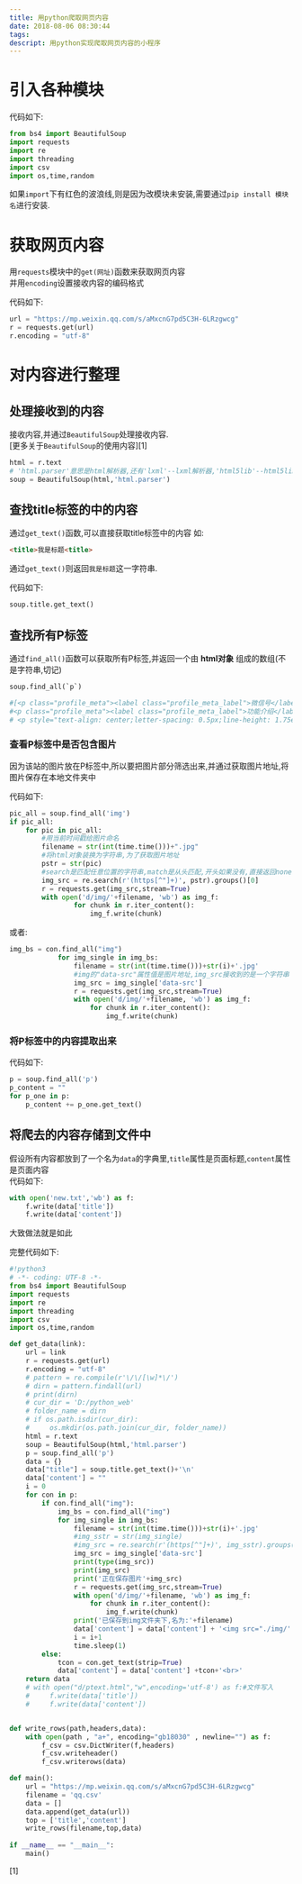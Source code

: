 ```yaml
---
title: 用python爬取网页内容
date: 2018-08-06 08:30:44
tags:
descript: 用python实现爬取网页内容的小程序
---
```

# 引入各种模块
代码如下:

```python
from bs4 import BeautifulSoup
import requests
import re
import threading
import csv
import os,time,random
```

如果`import`下有红色的波浪线,则是因为改模块未安装,需要通过`pip install 模块名`进行安装.

# 获取网页内容
用`requests`模块中的`get(网址)`函数来获取网页内容  
并用`encoding`设置接收内容的编码格式  

代码如下:
```python
url = "https://mp.weixin.qq.com/s/aMxcnG7pd5C3H-6LRzgwcg"
r = requests.get(url)
r.encoding = "utf-8"
```

# 对内容进行整理

## 处理接收到的内容  

接收内容,并通过`BeautifulSoup`处理接收内容.  
[更多关于`BeautifulSoup`的使用内容][1]
```python
html = r.text
# 'html.parser'意思是html解析器,还有'lxml'--lxml解析器,'html5lib'--html5lib解析器等
soup = BeautifulSoup(html,'html.parser') 
```
## 查找title标签的中的内容  

通过`get_text()`函数,可以直接获取title标签中的内容
如:
```html
<title>我是标题<title>
```

通过`get_text()`则返回`我是标题`这一字符串.  

代码如下:

```python
soup.title.get_text()
```
## 查找所有P标签

通过`find_all()`函数可以获取所有P标签,并返回一个由 **html对象** 组成的数组(不是字符串,切记)

```python
soup.find_all(`p`)

#[<p class="profile_meta"><label class="profile_meta_label">微信号</label><span class="profile_meta_value">zzuweixin</span></p>,
#<p class="profile_meta"><label class="profile_meta_label">功能介绍</label><span class="profile_meta_value">郑州大学官方微信公众平台</span></p>, 
# <p style="text-align: center;letter-spacing: 0.5px;line-height: 1.75em;"><span style="color: #595959;">泽厚万物 和合有为</span></p>, <p style="text-align: c#enter;letter-spacing: 0.5px;line-height: 1.75em;"><span style="color: #595959;"> 夏日的郑大校园渲染了青#春的色彩</span></p>]
```
### 查看P标签中是否包含图片

因为该站的图片放在P标签中,所以要把图片部分筛选出来,并通过获取图片地址,将图片保存在本地文件夹中

代码如下:
```python
pic_all = soup.find_all('img')
if pic_all:
    for pic in pic_all:
        #用当前时间戳给图片命名
        filename = str(int(time.time()))+".jpg"
        #将html对象装换为字符串,为了获取图片地址
        pstr = str(pic)
        #search是匹配任意位置的字符串,match是从头匹配,开头如果没有,直接返回none
        img_src = re.search(r'(https[^"]+)', pstr).groups()[0]
        r = requests.get(img_src,stream=True)
        with open('d/img/'+filename, 'wb') as img_f:
                for chunk in r.iter_content():
                    img_f.write(chunk)

```

或者:
```python
img_bs = con.find_all("img")
            for img_single in img_bs:
                filename = str(int(time.time()))+str(i)+'.jpg'
                #img的"data-src"属性值是图片地址,img_src接收到的是一个字符串
                img_src = img_single['data-src']
                r = requests.get(img_src,stream=True)
                with open('d/img/'+filename, 'wb') as img_f:
                    for chunk in r.iter_content():
                        img_f.write(chunk) 
```
### 将P标签中的内容提取出来

代码如下:
```python
p = soup.find_all('p')
p_content = ""
for p_one in p:
    p_content += p_one.get_text()
```

## 将爬去的内容存储到文件中

假设所有内容都放到了一个名为`data`的字典里,`title`属性是页面标题,`content`属性是页面内容  
代码如下:  
```python
with open('new.txt','wb') as f:
    f.write(data['title'])
    f.write(data['content'])
```

大致做法就是如此


完整代码如下:

```python
#!python3
# -*- coding: UTF-8 -*-
from bs4 import BeautifulSoup
import requests
import re
import threading
import csv
import os,time,random

def get_data(link):
    url = link
    r = requests.get(url)
    r.encoding = "utf-8"
    # pattern = re.compile(r'\/\/[\w]*\/')
    # dirn = pattern.findall(url)
    # print(dirn)
    # cur_dir = 'D:/python_web'
    # folder_name = dirn
    # if os.path.isdir(cur_dir):
    #     os.mkdir(os.path.join(cur_dir, folder_name))
    html = r.text
    soup = BeautifulSoup(html,'html.parser')
    p = soup.find_all('p')
    data = {}
    data["title"] = soup.title.get_text()+'\n'
    data['content'] = ""
    i = 0
    for con in p:
        if con.find_all("img"):
            img_bs = con.find_all("img")
            for img_single in img_bs:
                filename = str(int(time.time()))+str(i)+'.jpg'
                #img_sstr = str(img_single)
                #img_src = re.search(r'(https[^"]+)', img_sstr).groups()[0]
                img_src = img_single['data-src']
                print(type(img_src))
                print(img_src)
                print('正在保存图片'+img_src)
                r = requests.get(img_src,stream=True)
                with open('d/img/'+filename, 'wb') as img_f:
                    for chunk in r.iter_content():
                        img_f.write(chunk) 
                print('已保存到img文件夹下,名为:'+filename)
                data['content'] = data['content'] + '<img src="./img/' + filename + '">' + '<br>'
                i = i+1
                time.sleep(1)
        else:
            tcon = con.get_text(strip=True)
            data['content'] = data['content'] +tcon+'<br>'
    return data
    # with open("d/ptext.html","w",encoding='utf-8') as f:#文件写入
    #     f.write(data['title'])
    #     f.write(data['content'])


def write_rows(path,headers,data):
    with open(path , "a+", encoding="gb18030" , newline="") as f:
        f_csv = csv.DictWriter(f,headers)
        f_csv.writeheader()
        f_csv.writerows(data)

def main():
    url = "https://mp.weixin.qq.com/s/aMxcnG7pd5C3H-6LRzgwcg"
    filename = 'qq.csv'
    data = []
    data.append(get_data(url))
    top = ['title','content']
    write_rows(filename,top,data)
    
if __name__ == "__main__":
    main()
```

[1]